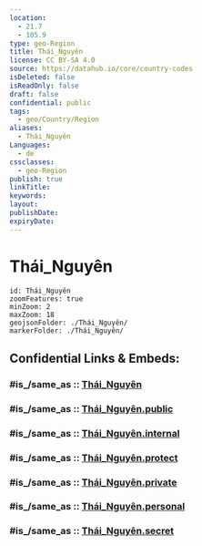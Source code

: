 ```yaml
---
location:
  - 21.7
  - 105.9
type: geo-Region
title: Thái_Nguyên
license: CC BY-SA 4.0
source: https://datahub.io/core/country-codes
isDeleted: false
isReadOnly: false
draft: false
confidential: public
tags:
  - geo/Country/Region
aliases:
  - Thái_Nguyên
Languages:
  - de
cssclasses:
  - geo-Region
publish: true
linkTitle:
keywords:
layout:
publishDate:
expiryDate:
---
```


# Thái_Nguyên

```leaflet
id: Thái_Nguyên
zoomFeatures: true 
minZoom: 2 
maxZoom: 18
geojsonFolder: ./Thái_Nguyên/
markerFolder: ./Thái_Nguyên/
```


## Confidential Links & Embeds: 

### #is_/same_as :: [Thái_Nguyên](/_Standards/Earth/Continent/Asia/Asia~South~East/Vietnam/Provinces~Vietnam/Thái_Nguyên.md) 

### #is_/same_as :: [Thái_Nguyên.public](/_public/Earth/Continent/Asia/Asia~South~East/Vietnam/Provinces~Vietnam/Thái_Nguyên.public.md) 

### #is_/same_as :: [Thái_Nguyên.internal](/_internal/Earth/Continent/Asia/Asia~South~East/Vietnam/Provinces~Vietnam/Thái_Nguyên.internal.md) 

### #is_/same_as :: [Thái_Nguyên.protect](/_protect/Earth/Continent/Asia/Asia~South~East/Vietnam/Provinces~Vietnam/Thái_Nguyên.protect.md) 

### #is_/same_as :: [Thái_Nguyên.private](/_private/Earth/Continent/Asia/Asia~South~East/Vietnam/Provinces~Vietnam/Thái_Nguyên.private.md) 

### #is_/same_as :: [Thái_Nguyên.personal](/_personal/Earth/Continent/Asia/Asia~South~East/Vietnam/Provinces~Vietnam/Thái_Nguyên.personal.md) 

### #is_/same_as :: [Thái_Nguyên.secret](/_secret/Earth/Continent/Asia/Asia~South~East/Vietnam/Provinces~Vietnam/Thái_Nguyên.secret.md)

